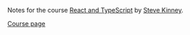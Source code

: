 Notes for the course [React and TypeScript](https://frontendmasters.com/courses/react-typescript-v2/) by [Steve Kinney](https://frontendmasters.com/teachers/steve-kinney/).

[Course page](https://fem-react-typescript.vercel.app/)
